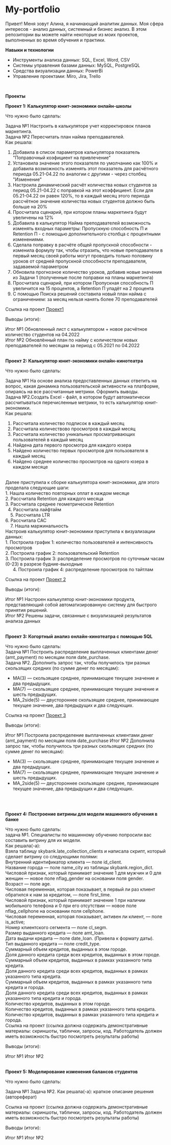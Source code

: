 # My-portfolio

Привет! Меня зовут Алина, я начинающий аналитик данных. Моя сфера интересов - анализ данных, системный и бизнес анализ. В этом репозитории вы можете найти некоторые из моих проектов, выполненных во время обучения и практики.

<b>Навыки и технологии</b>
<br>
- Инструменты анализа данных: SQL, Excel, Word, CSV
- Системы управления базами данных: MySQL, PostgreSQL
- Средства визуализации данных: PowerBi
- Управление проектами: Miro, Jira, Trello
</br>

<b>Проекты</b>
<br>

<b>Проект 1: Калькулятор юнит-экономики онлайн-школы </b>

Что нужно было сделать: 

Задача №1 Настроить в калькуляторе учет корректировок планов маркетинга.
<br>
Задача №2 Пересчитать план найма преподавателей.
<br>
Как решала: 
1) Добавила в список параметров калькулятора показатель "Поправочный коэфициент на привлечение"																			
2) Установила значение этого показателя по умолчанию как 100% и добавила возможность изменять этот показатель для расчётного периода 05.21-04.22 по аналогии с другими - через столбец "Изменение"																			
3) Настроила динамический расчёт количества новых студентов за период 05.21-04.22 с поправкой на этот коэффициент. Если для 05.21-04.22 он равен 120%, то в каждый месяц этого периода рассчётное значение количества новых студентов должно быть больше на 20%								
4) Просчитала сценарий, при котором планы маркетинга будут увеличены на 12% 	
5) Добавила в калькулятор Найма преподавателей возможность изменять входных параметры: Пропускную способность П и Retention П - с помощью дополнительного столбца с процентными изменениями.
6) Сделала поправку в расчёте общей пропускной способности - изменила формулу так, чтобы отразить, что новые преподаватели в первый месяц своей работы могут проводить только половину уроков от средней пропускной способности преподавателя, задаваемой параметром
7) Обновила прогнозное количество уроков, добавив новые значения из Задачи 1 (полученные после поправки на планы маркетинга)
8) Просчитала сценарий, при котором Пропускная способность П увеличится на 15 процентов, а Retention П упадёт на 2 процента
9) С помощью Поиска решений составила новый план найма с ограничением: за месяц нельзя нанять более 70 преподавателей

Ссылка на проект [Проект1](https://github.com/Alina-Kurchenko/My-porfolio/tree/dd34d258cfe22d868f7632f5ee210b4731a95e77/%D0%9F%D1%80%D0%BE%D0%B5%D0%BA%D1%821)

Выводы (итоги): 

Итог №1 Обновленный лист с калькулятором + новое расчётное количество студентов на 04.2022
<br>
Итог №2 Обновлённый план по найму с количеством новых преподавателей по месяцам за период с 05.2021 по 04.2022
</br>
<br>

<b>Проект 2: Калькулятор юнит-экономики онлайн-кинотеатра</b>

Что нужно было сделать: 

Задача №1 На основе анализа предоставленных данных ответить на вопрос, какая динамика пользовательской активности на платформе, опираясь на все рассчитанные метрики. Оформить выводы.
<br>
Задача №2.Создать Excel - файл, в котором будут автоматически рассчитываться перечисленные метрики, то есть калькулятор юнит-экономики.
<br>
Как решала: 
<br/>
1. Рассчитала количество подписок в каждый месяц       
2. Рассчитала количествово просмотров в каждый месяц  
3. Рассчитала количество уникальных просматривающих пользователей в каждый месяц
4. Найдена дата первого просмотра для каждого юзера
5. Найдено количество первых просмотров для пользователя в каждый месяц
6. Найдено среднее количество просмотров на одного юзера в каждом месяце
<br>
Далее приступила к сборке калькулятора юнит-экономики, для этого проделала следующие шаги:
<br>
1. Нашла количество повторных оплат в каждом месяце
<br>
2. Рассчитала Retention для каждого месяца
<br>
3. Рассчитала среднее геометрическое Retention   
<br> 
4. Рассчитала лайфтайм    
<br>   
5. Рассчитала LTR 
<br>
6. Рассчитала CAC 
<br>   
7. Нашла маржинальность
<br>
Настроив калькулятор юнит-экономики приступила к визуализации данных:
<br/>
1. Построила график 1: количество пользователей и интенсивность просмотров
<br>
2. Построила график 2: пользовательский Retention      
<br>
3. Построила график 3: распределение просмотров по суточным часам (0-23) в разрезе будние-выходные 
<br>     
4. Построила график 4: распределение просмотров по тайтлам

Ссылка на проект [Проект 2](https://github.com/Alina-Kurchenko/My-portfolio/tree/main/%D0%9F%D1%80%D0%BE%D0%B5%D0%BA%D1%82%202)

Выводы (итоги):

Итог №1 Настроен калькулятор юнит-экономики продукта, представляющий собой автоматизированную систему для быстрого принятия решений. 
<br>
Итог №2 Решены задачи, связанные с визуализацией результатов анализа данных
</br>
<br>


<b>Проект 3: Когортный анализ онлайн-кинотеатра с помощью SQL</b>

Что нужно было сделать:
<br>
Задача №1 Построить распределение выплаченных клиентами денег (amt_payment) по месяцам поля date_purchase.
<br>
Задача №2. Дополнить запрос так, чтобы получилось три разных скользящих средних (по сумме денег по месяцам):
 - MA(3) — скользящее среднее, принимающее текущее значение и два предыдущих.
 - MA(7) — скользящее среднее, принимающее текущее значение и шесть предыдущих.
 - MA_2side(5) — двустороннее скользящее среднее, принимающее текущее значение, два предыдущих и два следующих.

Ссылка на проект [Проект 3](https://github.com/Alina-Kurchenko/My-portfolio/tree/main/%D0%9F%D1%80%D0%BE%D0%B5%D0%BA%D1%82%203)

Выводы (итоги): 

Итог №1 Построила распределение выплаченных клиентами денег (amt_payment) по месяцам поля date_purchase
Итог №2 Дополнила запрос так, чтобы получилось три разных скользящих средних (по сумме денег по месяцам):
 - MA(3) — скользящее среднее, принимающее текущее значение и два предыдущих.
 - MA(7) — скользящее среднее, принимающее текущее значение и шесть предыдущих.
 - MA_2side(5) — двустороннее скользящее среднее, принимающее текущее значение, два предыдущих и два следующих.
</br>
<br>

<b>Проект 4: Построение витрины для модели машинного обучения в банке</b>

Что нужно было сделать: 
<br>
задача №1. Специалисты по машинному обучению попросили вас составить витрину для их модели.
<br>
Как решала(-а): 
<br>
Взяла таблицу skybank.late_collection_clients и написала скрипт, который сделает витрину со следующими полями:
<br>
Внутренний идентификатор клиента — поле id_client.
<br>
Название города — поле name_city из таблицы skybank.region_dict.
<br>
Числовой признак, который принимает значение 1 для мужчин и 0 для женщин — новое поле nflag_gender на основании поля gender.
<br>
Возраст — поле age.
<br>
Числовая переменная, которая показывает, в первый ли раз клиент обратился к нам за кредитом, — поле first_time.
<br>
Числовой признак, который принимает значение 1 при наличии мобильного телефона и 0 при его отсутствии — новое поле nflag_cellphone на основании поля cellphone.
<br>
Числовая переменная, которая показывает, активен ли клиент, — поле is_active;
<br>
Номер клиентского сегмента — поле cl_segm.
<br>
Размер выданного кредита — поле amt_loan.
<br>
Дата выдачи кредита — поле date_loan. (Привела к формату даты).
<br>
Тип выданного кредита — поле credit_type.
<br>
Суммарный объем кредитов, выданных в этом городе.
<br>
Доля данного кредита среди всех кредитов, выданных в этом городе.
<br>
Суммарный объем кредитов, выданных в рамках указанного типа кредита.
<br>
Доля данного кредита среди всех кредитов, выданных в рамках указанного типа кредита.
<br>
Суммарный объем кредитов, выданных в рамках указанного типа кредита и города.
<br>
Доля данного кредита среди всех кредитов, выданных в рамках указанного типа кредита и города.
<br>
Количество кредитов, выданных в этом городе.
<br>
Количество кредитов, выданных в рамках указанного типа кредита.
<br>
Количество кредитов, выданных в рамках указанного типа кредита и города.
<br>
Ссылка на проект (ссылка должна содержать демонстративные материалы: скриншоты, таблички, запросы, код. Работодатель должен иметь возможность быстро посмотреть результаты работы)

Выводы (итоги):

Итог №1
Итог №2
</br>
<br>

<b>Проект 5: Моделирование изменения балансов студентов</b>

Что нужно было сделать:

Задача №1
Задача №2.
Как решала(-а): краткое описание решения (автореферат)

Ссылка на проект (ссылка должна содержать демонстративные материалы: скриншоты, таблички, запросы, код. Работодатель должен иметь возможность быстро посмотреть результаты работы)

Выводы (итоги):

Итог №1
Итог №2
</br>
